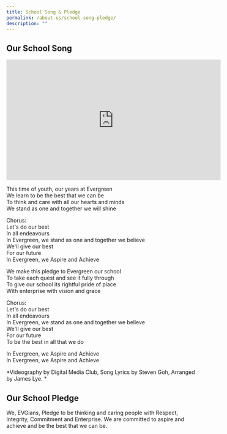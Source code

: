 ```yaml
---
title: School Song & Pledge
permalink: /about-us/school-song-pledge/
description: ""
---
```

## **Our School Song**  
<iframe allowfullscreen="" allow="accelerometer; autoplay; clipboard-write; encrypted-media; gyroscope; picture-in-picture; web-share" frameborder="0" title="YouTube video player" src="https://www.youtube.com/embed/mEbUdUAhJTU" height="315" width="560"></iframe>

This time of youth, our years at Evergreen  
We learn to be the best that we can be  
To think and care with all our hearts and minds  
We stand as one and together we will shine

Chorus:  
Let's do our best  
In all endeavours  
In Evergreen, we stand as one and together we believe  
We'll give our best  
For our future  
In Evergreen, we Aspire and Achieve

We make this pledge to Evergreen our school  
To take each quest and see it fully through  
To give our school its rightful pride of place  
With enterprise with vision and grace

Chorus:  
Let's do our best  
In all endeavours  
In Evergreen, we stand as one and together we believe  
We'll give our best  
For our future  
To be the best in all that we do

In Evergreen, we Aspire and Achieve  
In Evergreen, we Aspire and Achieve

*Videography by Digital Media Club, Song Lyrics by Steven Goh, Arranged by James Lye. *


## **Our School Pledge**  
We, EVGians, 
Pledge to be thinking and caring people 
with Respect, Integrity, Commitment and Enterprise.
We are committed to aspire and achieve and be the best that we can be.